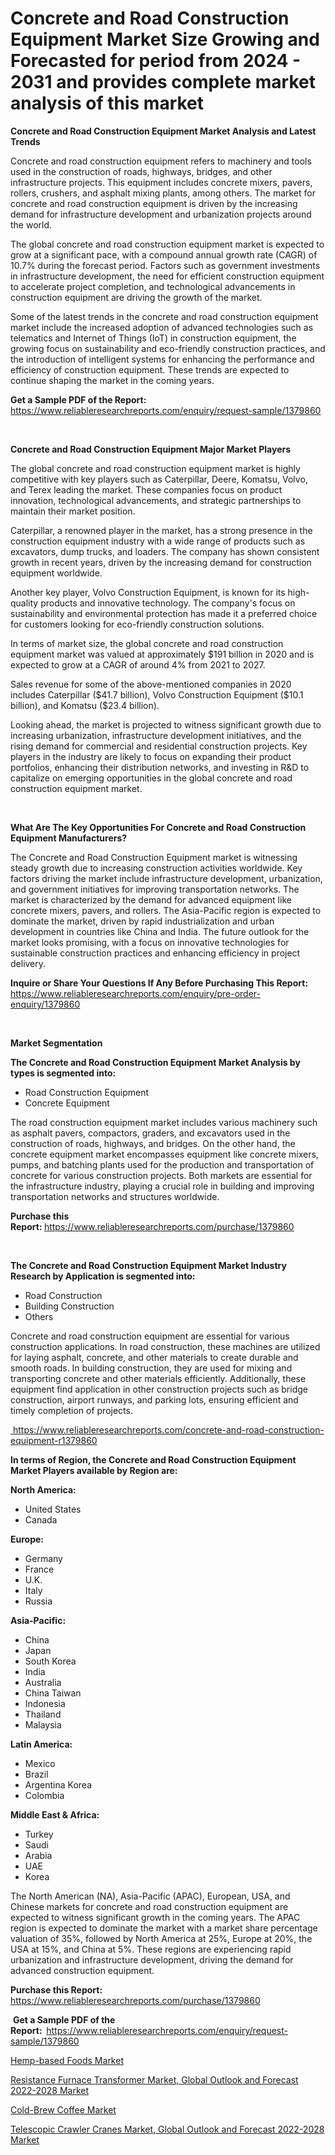 <p><h1>Concrete and Road Construction Equipment Market Size Growing and Forecasted for period from 2024 - 2031 and provides complete market analysis of this market</h1></p><p><strong>Concrete and Road Construction Equipment Market Analysis and Latest Trends</strong></p>
<p><p>Concrete and road construction equipment refers to machinery and tools used in the construction of roads, highways, bridges, and other infrastructure projects. This equipment includes concrete mixers, pavers, rollers, crushers, and asphalt mixing plants, among others. The market for concrete and road construction equipment is driven by the increasing demand for infrastructure development and urbanization projects around the world.</p><p>The global concrete and road construction equipment market is expected to grow at a significant pace, with a compound annual growth rate (CAGR) of 10.7% during the forecast period. Factors such as government investments in infrastructure development, the need for efficient construction equipment to accelerate project completion, and technological advancements in construction equipment are driving the growth of the market.</p><p>Some of the latest trends in the concrete and road construction equipment market include the increased adoption of advanced technologies such as telematics and Internet of Things (IoT) in construction equipment, the growing focus on sustainability and eco-friendly construction practices, and the introduction of intelligent systems for enhancing the performance and efficiency of construction equipment. These trends are expected to continue shaping the market in the coming years.</p></p>
<p><strong>Get a Sample PDF of the Report:&nbsp;</strong> <a href="https://www.reliableresearchreports.com/enquiry/request-sample/1379860">https://www.reliableresearchreports.com/enquiry/request-sample/1379860</a></p>
<p>&nbsp;</p>
<p><strong>Concrete and Road Construction Equipment Major Market Players</strong></p>
<p><p>The global concrete and road construction equipment market is highly competitive with key players such as Caterpillar, Deere, Komatsu, Volvo, and Terex leading the market. These companies focus on product innovation, technological advancements, and strategic partnerships to maintain their market position.</p><p>Caterpillar, a renowned player in the market, has a strong presence in the construction equipment industry with a wide range of products such as excavators, dump trucks, and loaders. The company has shown consistent growth in recent years, driven by the increasing demand for construction equipment worldwide.</p><p>Another key player, Volvo Construction Equipment, is known for its high-quality products and innovative technology. The company's focus on sustainability and environmental protection has made it a preferred choice for customers looking for eco-friendly construction solutions.</p><p>In terms of market size, the global concrete and road construction equipment market was valued at approximately $191 billion in 2020 and is expected to grow at a CAGR of around 4% from 2021 to 2027.</p><p>Sales revenue for some of the above-mentioned companies in 2020 includes Caterpillar ($41.7 billion), Volvo Construction Equipment ($10.1 billion), and Komatsu ($23.4 billion).</p><p>Looking ahead, the market is projected to witness significant growth due to increasing urbanization, infrastructure development initiatives, and the rising demand for commercial and residential construction projects. Key players in the industry are likely to focus on expanding their product portfolios, enhancing their distribution networks, and investing in R&D to capitalize on emerging opportunities in the global concrete and road construction equipment market.</p></p>
<p>&nbsp;</p>
<p><strong>What Are The Key Opportunities For Concrete and Road Construction Equipment Manufacturers?</strong></p>
<p><p>The Concrete and Road Construction Equipment market is witnessing steady growth due to increasing construction activities worldwide. Key factors driving the market include infrastructure development, urbanization, and government initiatives for improving transportation networks. The market is characterized by the demand for advanced equipment like concrete mixers, pavers, and rollers. The Asia-Pacific region is expected to dominate the market, driven by rapid industrialization and urban development in countries like China and India. The future outlook for the market looks promising, with a focus on innovative technologies for sustainable construction practices and enhancing efficiency in project delivery.</p></p>
<p><strong>Inquire or Share Your Questions If Any Before Purchasing This Report:</strong> <a href="https://www.reliableresearchreports.com/enquiry/pre-order-enquiry/1379860">https://www.reliableresearchreports.com/enquiry/pre-order-enquiry/1379860</a></p>
<p>&nbsp;</p>
<p><strong>Market Segmentation</strong></p>
<p><strong>The Concrete and Road Construction Equipment Market Analysis by types is segmented into:</strong></p>
<p><ul><li>Road Construction Equipment</li><li>Concrete Equipment</li></ul></p>
<p><p>The road construction equipment market includes various machinery such as asphalt pavers, compactors, graders, and excavators used in the construction of roads, highways, and bridges. On the other hand, the concrete equipment market encompasses equipment like concrete mixers, pumps, and batching plants used for the production and transportation of concrete for various construction projects. Both markets are essential for the infrastructure industry, playing a crucial role in building and improving transportation networks and structures worldwide.</p></p>
<p><strong>Purchase this Report:&nbsp;</strong><a href="https://www.reliableresearchreports.com/purchase/1379860">https://www.reliableresearchreports.com/purchase/1379860</a></p>
<p>&nbsp;</p>
<p><strong>The Concrete and Road Construction Equipment Market Industry Research by Application is segmented into:</strong></p>
<p><ul><li>Road Construction</li><li>Building Construction</li><li>Others</li></ul></p>
<p><p>Concrete and road construction equipment are essential for various construction applications. In road construction, these machines are utilized for laying asphalt, concrete, and other materials to create durable and smooth roads. In building construction, they are used for mixing and transporting concrete and other materials efficiently. Additionally, these equipment find application in other construction projects such as bridge construction, airport runways, and parking lots, ensuring efficient and timely completion of projects.</p></p>
<p><a href="https://www.reliableresearchreports.com/concrete-and-road-construction-equipment-r1379860">&nbsp;https://www.reliableresearchreports.com/concrete-and-road-construction-equipment-r1379860</a></p>
<p><strong>In terms of Region, the Concrete and Road Construction Equipment Market Players available by Region are:</strong></p>
<p>
    <p> <strong> North America: </strong>
        <ul>
            <li>United States</li>
            <li>Canada</li>
        </ul>
        </p> 
    <p> <strong> Europe: </strong>
        <ul>
            <li>Germany</li>
            <li>France</li>
            <li>U.K.</li>
            <li>Italy</li>
            <li>Russia</li>
        </ul>
        </p> 
    <p> <strong> Asia-Pacific: </strong>
        <ul>
            <li>China</li>
            <li>Japan</li>
            <li>South Korea</li>
            <li>India</li>
            <li>Australia</li>
            <li>China Taiwan</li>
            <li>Indonesia</li>
            <li>Thailand</li>
            <li>Malaysia</li>
        </ul>
        </p> 
    <p> <strong> Latin America: </strong>
        <ul>
            <li>Mexico</li>
            <li>Brazil</li>
            <li>Argentina Korea</li>
            <li>Colombia</li>
        </ul>
        </p> 
    <p> <strong> Middle East & Africa: </strong>
        <ul>
            <li>Turkey</li>
            <li>Saudi</li>
            <li>Arabia</li>
            <li>UAE</li>
            <li>Korea</li>
        </ul>
    </p>
    </p>
<p><p>The North American (NA), Asia-Pacific (APAC), European, USA, and Chinese markets for concrete and road construction equipment are expected to witness significant growth in the coming years. The APAC region is expected to dominate the market with a market share percentage valuation of 35%, followed by North America at 25%, Europe at 20%, the USA at 15%, and China at 5%. These regions are experiencing rapid urbanization and infrastructure development, driving the demand for advanced construction equipment.</p></p>
<p><strong>Purchase this Report: </strong><a href="https://www.reliableresearchreports.com/purchase/1379860">https://www.reliableresearchreports.com/purchase/1379860</a></p>
<p>&nbsp;<strong>Get a Sample PDF of the Report:&nbsp;&nbsp;</strong><a href="https://www.reliableresearchreports.com/enquiry/request-sample/1379860">https://www.reliableresearchreports.com/enquiry/request-sample/1379860</a></p>
<p><strong></strong></p>
<p><p><a href="https://github.com/hdicirhd4/Market-Research-Report-List-1/blob/main/hemp-based-foods-market.md">Hemp-based Foods Market</a></p><p><a href="https://medium.com/@duron7928/insights-into-the-resistance-furnace-transformer-market-global-outlook-and-forecast-2022-2028-36667c9248c3">Resistance Furnace Transformer Market, Global Outlook and Forecast 2022-2028 Market</a></p><p><a href="https://github.com/IkeSchumm04/Market-Research-Report-List-1/blob/main/cold-brew-coffee-market.md">Cold-Brew Coffee Market</a></p><p><a href="https://medium.com/@danibram100_64069/navigating-the-global-telescopic-crawler-cranes-market-global-outlook-and-forecast-2022-2028-6b29514075e0">Telescopic Crawler Cranes Market, Global Outlook and Forecast 2022-2028 Market</a></p></p>